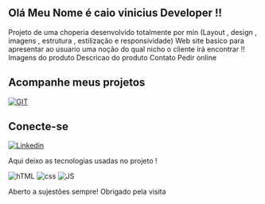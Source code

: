 ## Olá Meu Nome é caio vinicius Developer !!
Projeto de uma choperia desenvolvido totalmente por min (Layout , design , imagens , estrutura , estilização e responsividade)
Web site basico para apresentar ao usuario uma noção do qual nicho o cliente irá encontrar !!
Imagens do produto 
Descricao do produto 
Contato
Pedir online 
## Acompanhe meus projetos 
[![GIT](https://img.shields.io/badge/GitHub-100000?style=for-the-badge&logo=github&logoColor=white)](https://github.com/CaioDevPR)

## Conecte-se
[![Linkedin](https://img.shields.io/badge/LinkedIn-0077B5?style=for-the-badge&logo=linkedin&logoColor=white)](https://img.shields.io/badge/LinkedIn-0077B5?style=for-the-badge&logo=linkedin&logoColor=white)

Aqui deixo as tecnologias usadas no projeto !

![hTML](https://img.shields.io/badge/HTML-239120?style=for-the-badge&logo=html5&logoColor=white)
![css](https://img.shields.io/badge/CSS-239120?&style=for-the-badge&logo=css3&logoColor=white)
![JS](https://img.shields.io/badge/JavaScript-F7DF1E?style=for-the-badge&logo=javascript&logoColor=black)



Aberto a sujestões sempre! 
Obrigado pela visita 